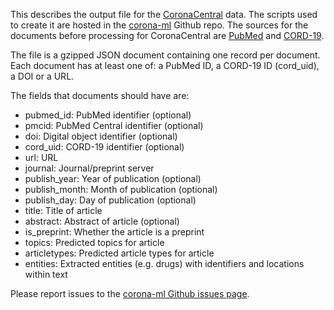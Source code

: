 This describes the output file for the [CoronaCentral](https://coronacentral.ai) data. The scripts used to create it are hosted in the [corona-ml](https://github.com/jakelever/corona-ml) Github repo. The sources for the documents before processing for CoronaCentral are [PubMed](https://www.nlm.nih.gov/databases/download/pubmed_medline.html) and [CORD-19](https://www.semanticscholar.org/cord19/download).

The file is a gzipped JSON document containing one record per document. Each document has at least one of: a PubMed ID, a CORD-19 ID (cord_uid), a DOI or a URL.

The fields that documents should have are:

* pubmed\_id: PubMed identifier (optional)
* pmcid: PubMed Central identifier (optional)
* doi: Digital object identifier (optional)
* cord\_uid: CORD-19 identifier (optional)
* url: URL
* journal: Journal/preprint server
* publish\_year: Year of publication (optional)
* publish\_month: Month of publication (optional)
* publish\_day: Day of publication (optional)
* title: Title of article
* abstract: Abstract of article (optional)
* is\_preprint: Whether the article is a preprint
* topics: Predicted topics for article
* articletypes: Predicted article types for article
* entities: Extracted entities (e.g. drugs) with identifiers and locations within text

Please report issues to the [corona-ml Github issues page](https://github.com/jakelever/corona-ml/issues).

